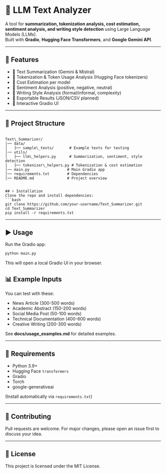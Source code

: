 
# 📘 LLM Text Analyzer

A tool for **summarization, tokenization analysis, cost estimation, sentiment analysis, and writing style detection** using Large Language Models (LLMs).  
Built with **Gradio**, **Hugging Face Transformers**, and **Google Gemini API**.

---

## 🚀 Features
- 🔹 Text Summarization (Gemini & Mistral)
- 🔹 Tokenization & Token Usage Analysis (Hugging Face tokenizers)
- 🔹 Cost Estimation per model
- 🔹 Sentiment Analysis (positive, negative, neutral)
- 🔹 Writing Style Analysis (formal/informal, complexity)
- 🔹 Exportable Results (JSON/CSV planned)
- 🔹 Interactive Gradio UI

---

## 📂 Project Structure
```

Text\_Summarizer/
│── data/
│   ├── sample\_texts/       # Example texts for testing
│── utils/
│   ├── llm\_helpers.py      # Summarization, sentiment, style detection
│   ├── tokenizer\_helpers.py # Tokenization & cost estimation
│── main.py                 # Main Gradio app
│── requirements.txt        # Dependencies
│── README.md               # Project overview


## ⚡ Installation
Clone the repo and install dependencies:
```bash
git clone https://github.com/your-username/Text_Summarizer.git
cd Text_Summarizer
pip install -r requirements.txt
````

---

## ▶️ Usage

Run the Gradio app:

```bash
python main.py
```

This will open a local Gradio UI in your browser.


## 📊 Example Inputs

You can test with these:

* News Article (300-500 words)
* Academic Abstract (150-200 words)
* Social Media Post (50-100 words)
* Technical Documentation (400-600 words)
* Creative Writing (200-300 words)

See **docs/usage\_examples.md** for detailed examples.

---

## 📌 Requirements

* Python 3.9+
* Hugging Face `transformers`
* Gradio
* Torch
* google-generativeai

(Install automatically via `requirements.txt`)

---

## 🤝 Contributing

Pull requests are welcome. For major changes, please open an issue first to discuss your idea.

---

## 📜 License

This project is licensed under the MIT License.

```
